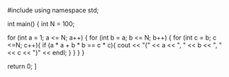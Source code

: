 #include <iostream>
using namespace std;

int main() {
  int N = 100;

  for (int a = 1; a <= N; a++) {
    for (int b = a; b <= N; b++) {
      for (int c = b; c <=N; c++){
        if (a * a + b * b == c * c){
          cout << "(" << a << ", " << b << ", " << c << ")" << endl;
        }
      }
    }
  }

  return 0;
]
